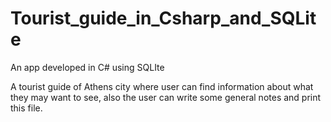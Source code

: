 # Tourist_guide_in_Csharp_and_SQLite

An app developed in C# using SQLIte

A tourist guide of Athens city where user can find information about what they may want to see, also
the user can write some general notes and print this file.
